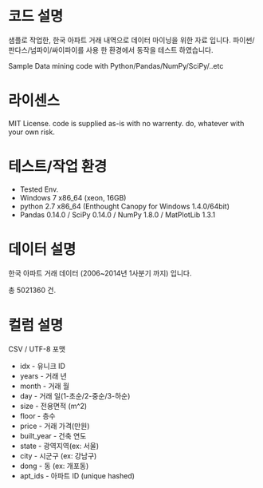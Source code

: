 코드 설명
=========

샘플로 작업한, 한국 아파트 거래 내역으로 데이터 마이닝을 위한 자료 입니다. 파이썬/판다스/넘파이/싸이파이를 사용 한 환경에서 동작을 테스트 하였습니다.

Sample Data mining code with Python/Pandas/NumPy/SciPy/..etc

라이센스
========

MIT License. code is supplied as-is with no warrenty. do, whatever with your own risk.


테스트/작업 환경
================

* Tested Env.
 * Windows 7 x86_64 (xeon, 16GB)
 * python 2.7 x86_64 (Enthought Canopy for Windows 1.4.0/64bit)
 * Pandas 0.14.0 / SciPy 0.14.0 / NumPy 1.8.0 / MatPlotLib 1.3.1


데이터 설명
===========

한국 아파트 거래 데이터 (2006~2014년 1사분기 까지) 입니다.

총 5021360 건.


컬럼 설명
=========

CSV / UTF-8 포맷

* idx - 유니크 ID
* years - 거래 년
* month - 거래 월
* day - 거래 일(1-초순/2-중순/3-하순)
* size - 전용면적 (m^2)
* floor - 층수
* price - 거래 가격(만원)
* built_year - 건축 연도
* state - 광역지역(ex: 서울)
* city - 시군구 (ex: 강남구)
* dong - 동 (ex: 개포동)
* apt_ids - 아파트 ID (unique hashed)

